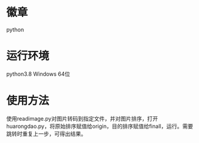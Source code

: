 # 徽章
python

# 运行环境
python3.8 Windows 64位

# 使用方法
使用readimage.py对图片转码到指定文件，并对图片排序，打开huarongdao.py，将原始排序赋值给origin，目的排序赋值给finall，运行。需要跳转时重复上一步，可得出结果。
